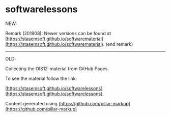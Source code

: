 # softwarelessons


NEW:

Remark (201908): Newer versions can be found at 
[https://stasemsoft.github.io/softwarematerial](https://stasemsoft.github.io/softwarematerial).
(end remark)


-----------------------------------------------------

OLD: 

Collecting the OIS12-material from GitHub Pages.

To see the material follow the link:

[https://stasemsoft.github.io/softwarelessons](https://stasemsoft.github.io/softwarelessons).


Content generated using
[https://github.com/pillar-markup](https://github.com/pillar-markup)
